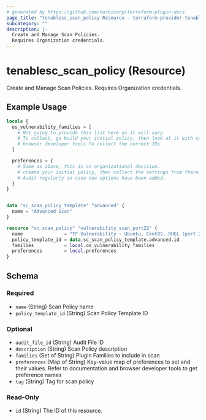 ```yaml
---
# generated by https://github.com/hashicorp/terraform-plugin-docs
page_title: "tenablesc_scan_policy Resource - terraform-provider-tenablesc"
subcategory: ""
description: |-
  Create and Manage Scan Policies.
  Requires Organization credentials.
---
```


# tenablesc_scan_policy (Resource)

Create and Manage Scan Policies.
Requires Organization credentials.

## Example Usage

```terraform
locals {
  os_vulnerability_families = [
    # Not going to provide this list here as it will vary.
    # To collect, go build your initial policy, then look at it with curl or
    # browser developer tools to collect the correct IDs.
  ]

  preferences = {
    # Same as above, this is an organizational decision.
    # create your initial policy, then collect the settings from there.
    # Audit regularly in case new options have been added.
  }
}


data "sc_scan_policy_template" "advanced" {
  name = "Advanced Scan"
}

resource "sc_scan_policy" "vulnerability_scan_port22" {
  name               = "TF Vulnerability - Ubuntu, CentOS, RHEL (port 22)"
  policy_template_id = data.sc_scan_policy_template.advanced.id
  families           = local.os_vulnerability_families
  preferences        = local.preferences
}
```

<!-- schema generated by tfplugindocs -->
## Schema

### Required

- `name` (String) Scan Policy name
- `policy_template_id` (String) Scan Policy Template ID

### Optional

- `audit_file_id` (String) Audit File ID
- `description` (String) Scan Policy description
- `families` (Set of String) Plugin Families to include in scan
- `preferences` (Map of String) Key-value map of preferences to set and their values. Refer to documentation and browser developer tools to get preference names
- `tag` (String) Tag for scan policy

### Read-Only

- `id` (String) The ID of this resource.


